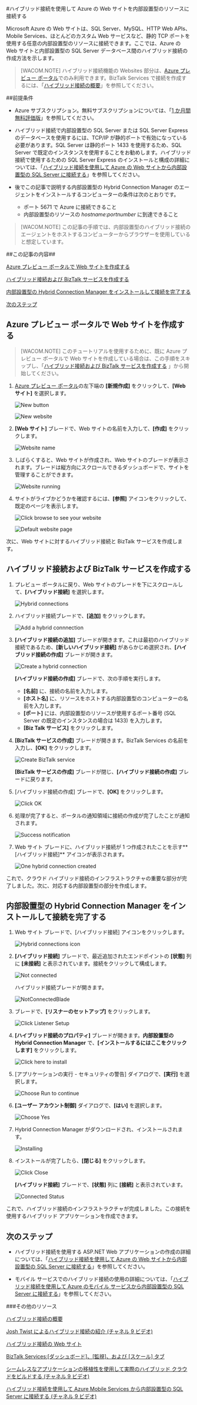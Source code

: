 ﻿<properties title="Hybrid Connection: Connect an Azure Website to an On-Premises Resource" pageTitle="ハイブリッド接続Connect an Azure Website to an On-Premises Resource using Hybrid Connections (ハイブリッド接続を使用した Azure Web サイトの内部設置型リソースへの接続)" description="Create a connection between an Azure website and an on-premises resource that uses a static TCP port" metaKeywords="" services="web-sites" solutions="web" documentationCenter="" authors="cephalin" manager="wpickett" editor="mollybos" videoId="" scriptId="" />

<tags ms.service="web-sites" ms.workload="web" ms.tgt_pltfrm="na" ms.devlang="na" ms.topic="article" ms.date="11/24/2014" ms.author="cephalin" />

#ハイブリッド接続を使用して Azure の Web サイトを内部設置型のリソースに接続する

Microsoft Azure の Web サイトは、SQL Server、MySQL、HTTP Web APIs、Mobile Services、ほとんどのカスタム Web サービスなど、静的 TCP ポートを使用する任意の内部設置型のリソースに接続できます。ここでは、Azure の Web サイトと内部設置型の SQL Server データベース間のハイブリッド接続の作成方法を示します。

> [WACOM.NOTE] ハイブリッド接続機能の Websites 部分は、[Azure プレビュー ポータル](https://portal.azure.com)でのみ利用できます。BizTalk Services で接続を作成するには、「[ハイブリッド接続の概要](http://go.microsoft.com/fwlink/p/?LinkID=397274)」を参照してください。  

##前提条件
- Azure サブスクリプション。無料サブスクリプションについては、「[1 か月間無料評価版](http://azure.microsoft.com/ja-jp/pricing/free-trial/)」を参照してください。 

- ハイブリッド接続で内部設置型の SQL Server または SQL Server Express のデータベースを使用するには、TCP/IP が静的ポートで有効になっている必要があります。SQL Server は静的ポート 1433 を使用するため、SQL Server で既定のインスタンスを使用することをお勧めします。ハイブリッド接続で使用するための SQL Server Express のインストールと構成の詳細については、「[ハイブリッド接続を使用して Azure の Web サイトから内部設置型の SQL Server に接続する](http://go.microsoft.com/fwlink/?LinkID=397979)」を参照してください。

- 後でこの記事で説明する内部設置型の Hybrid Connection Manager のエージェントをインストールするコンピューターの条件は次のとおりです。

	- ポート 5671 で Azure に接続できること
	- 内部設置型のリソースの *hostname*:*portnumber* に到達できること 

> [WACOM.NOTE] この記事の手順では、内部設置型のハイブリッド接続のエージェントをホストするコンピューターからブラウザーを使用していると想定しています。


##この記事の内容##


[Azure プレビュー ポータルで Web サイトを作成する](#CreateSite)

[ハイブリッド接続および BizTalk サービスを作成する](#CreateHC)

[内部設置型の Hybrid Connection Manager をインストールして接続を完了する](#InstallHCM)

[次のステップ](#NextSteps)


## Azure プレビュー ポータルで Web サイトを作成する ##

> [WACOM.NOTE] このチュートリアルを使用するために、既に Azure プレビュー ポータルで Web サイトを作成している場合は、この手順をスキップし、「[ハイブリッド接続および BizTalk サービスを作成する](#CreateHC) 」から開始してください。

1. [Azure プレビュー ポータル](https://portal.azure.com)の左下端の **[新規作成]** をクリックして、**[Web サイト]** を選択します。
	
	![New button][New]
	
	![New website][NewWebsite]
	
2. **[Web サイト]** ブレードで、Web サイトの名前を入力して、**[作成]** をクリックします。 
	
	![Website name][WebsiteCreationBlade]
	
3. しばらくすると、Web サイトが作成され、Web サイトのブレードが表示されます。ブレードは縦方向にスクロールできるダッシュボードで、サイトを管理することができます。
	
	![Website running][WebSiteRunningBlade]
	
4. サイトがライブかどうかを確認するには、**[参照]** アイコンをクリックして、既定のページを表示します。
	
	![Click browse to see your website][Browse]
	
	![Default website page][DefaultWebSitePage]
	
次に、Web サイトに対するハイブリッド接続と BizTalk サービスを作成します。

<a name="CreateHC"></a>
## ハイブリッド接続および BizTalk サービスを作成する ##

1. プレビュー ポータルに戻り、Web サイトのブレードを下にスクロールして、**[ハイブリッド接続]** を選択します。
	
	![Hybrid connections][CreateHCHCIcon]
	
2. ハイブリッド接続ブレードで、**[追加]** をクリックします。
	
	![Add a hybrid connnection][CreateHCAddHC]
	
3. **[ハイブリッド接続の追加]** ブレードが開きます。これは最初のハイブリッド接続であるため、**[新しいハイブリッド接続]** があらかじめ選択され、**[ハイブリッド接続の作成]** ブレードが開きます。
	
	![Create a hybrid connection][TwinCreateHCBlades]
	
	**[ハイブリッド接続の作成]** ブレードで、次の手順を実行します。
	- **[名前]** に、接続の名前を入力します。
	- **[ホスト名]** に、リソースをホストする内部設置型のコンピューターの名前を入力します。
	- **[ポート]** には、内部設置型のリソースが使用するポート番号 (SQL Server の既定のインスタンスの場合は 1433) を入力します。
	- **[Biz Talk サービス]** をクリックします。


4. **[BizTalk サービスの作成]** ブレードが開きます。BizTalk Services の名前を入力し、**[OK]** をクリックします。
	
	![Create BizTalk service][CreateHCCreateBTS]
	
	**[BizTalk サービスの作成]** ブレードが閉じ、**[ハイブリッド接続の作成]** ブレードに戻ります。
	
5. [ハイブリッド接続の作成] ブレードで、**[OK]** をクリックします。 
	
	![Click OK][CreateBTScomplete]
	
6. 処理が完了すると、ポータルの通知領域に接続の作成が完了したことが通知されます。
	
	![Success notification][CreateHCSuccessNotification]
	
7. Web サイト ブレードに、ハイブリッド接続が 1 つ作成されたことを示す**[ハイブリッド接続]** アイコンが表示されます。
	
	![One hybrid connection created][CreateHCOneConnectionCreated]
	
これで、クラウド ハイブリッド接続のインフラストラクチャの重要な部分が完了しました。次に、対応する内部設置型の部分を作成します。

<a name="InstallHCM"></a>
## 内部設置型の Hybrid Connection Manager をインストールして接続を完了する ##

1. Web サイト ブレードで、[ハイブリッド接続] アイコンをクリックします。 
	
	![Hybrid connections icon][HCIcon]
	
2. **[ハイブリッド接続]** ブレードで、最近追加されたエンドポイントの **[状態]** 列に **[未接続]** と表示されています。接続をクリックして構成します。
	
	![Not connected][NotConnected]
	
	ハイブリッド接続ブレードが開きます。
	
	![NotConnectedBlade][NotConnectedBlade]
	
3. ブレードで、**[リスナーのセットアップ]** をクリックします。
	
	![Click Listener Setup][ClickListenerSetup]
	
4. **[ハイブリッド接続のプロパティ]** ブレードが開きます。**内部設置型の Hybrid Connection Manager** で、**[インストールするにはここをクリックします]** をクリックします。
	
	![Click here to install][ClickToInstallHCM]
	
5. [アプリケーションの実行 - セキュリティの警告] ダイアログで、**[実行]** を選択します。
	
	![Choose Run to continue][ApplicationRunWarning]
	
6.	**[ユーザー アカウント制御]** ダイアログで、**[はい]** を選択します。
	
	![Choose Yes][UAC]
	
7. Hybrid Connection Manager がダウンロードされ、インストールされます。 
	
	![Installing][HCMInstalling]
	
8. インストールが完了したら、**[閉じる]** をクリックします。
	
	![Click Close][HCMInstallComplete]
	
	**[ハイブリッド接続]** ブレードで、**[状態]** 列に **[接続]** と表示されています。 
	
	![Connected Status][HCStatusConnected]

これで、ハイブリッド接続のインフラストラクチャが完成しました。この接続を使用するハイブリッド アプリケーションを作成できます。 

<a name="NextSteps"></a>
## 次のステップ ##

- ハイブリッド接続を使用する ASP.NET Web アプリケーションの作成の詳細については、「[ハイブリッド接続を使用して Azure の Web サイトから内部設置型の SQL Server に接続する](http://go.microsoft.com/fwlink/?LinkID=397979)」を参照してください。

- モバイル サービスでのハイブリッド接続の使用の詳細については、「[ハイブリッド接続を使用して Azure のモバイル サービスから内部設置型の SQL Server に接続する](http://azure.microsoft.com/ja-jp/documentation/articles/mobile-services-dotnet-backend-hybrid-connections-get-started/)」を参照してください。

###その他のリソース

[ハイブリッド接続の概要](http://go.microsoft.com/fwlink/p/?LinkID=397274)

[Josh Twist によるハイブリッド接続の紹介 (チャネル 9 ビデオ)](http://channel9.msdn.com/Shows/Azure-Friday/Josh-Twist-introduces-hybrid-connections)

[ハイブリッド接続の Web サイト](http://azure.microsoft.com/ja-jp/services/biztalk-services/)

[BizTalk Services:[ダッシュボード]、[監視]、および [スケール] タブ](http://azure.microsoft.com/ja-jp/documentation/articles/biztalk-dashboard-monitor-scale-tabs/)

[シームレスなアプリケーションの移植性を使用して実際のハイブリッド クラウドをビルドする (チャネル 9 ビデオ)](http://channel9.msdn.com/events/TechEd/NorthAmerica/2014/DCIM-B323#fbid=)

[ハイブリッド接続を使用して Azure Mobile Services から内部設置型の SQL Server に接続する (チャネル 9 ビデオ)](http://channel9.msdn.com/Series/Windows-Azure-Mobile-Services/Connect-to-an-on-premises-SQL-Server-from-Azure-Mobile-Services-using-Hybrid-Connections)

<!-- IMAGES -->
[New]:./media/web-sites-hybrid-connection-get-started/B01New.png
[NewWebsite]:./media/web-sites-hybrid-connection-get-started/B02NewWebsite.png
[WebsiteCreationBlade]:./media/web-sites-hybrid-connection-get-started/B03WebsiteCreationBlade.png
[WebSiteRunningBlade]:./media/web-sites-hybrid-connection-get-started/B04WebSiteRunningBlade.png
[Browse]:./media/web-sites-hybrid-connection-get-started/B05Browse.png
[DefaultWebSitePage]:./media/web-sites-hybrid-connection-get-started/B06DefaultWebSitePage.png
[CreateHCHCIcon]:./media/web-sites-hybrid-connection-get-started/C01CreateHCHCIcon.png
[CreateHCAddHC]:./media/web-sites-hybrid-connection-get-started/C02CreateHCAddHC.png
[TwinCreateHCBlades]:./media/web-sites-hybrid-connection-get-started/C03TwinCreateHCBlades.png
[CreateHCCreateBTS]:./media/web-sites-hybrid-connection-get-started/C04CreateHCCreateBTS.png
[CreateBTScomplete]:./media/web-sites-hybrid-connection-get-started/C05CreateBTScomplete.png
[CreateHCSuccessNotification]:./media/web-sites-hybrid-connection-get-started/C06CreateHCSuccessNotification.png
[CreateHCOneConnectionCreated]:./media/web-sites-hybrid-connection-get-started/C07CreateHCOneConnectionCreated.png
[HCIcon]:./media/web-sites-hybrid-connection-get-started/D01HCIcon.png
[NotConnected]:./media/web-sites-hybrid-connection-get-started/D02NotConnected.png
[NotConnectedBlade]:./media/web-sites-hybrid-connection-get-started/D03NotConnectedBlade.png
[ClickListenerSetup]:./media/web-sites-hybrid-connection-get-started/D04ClickListenerSetup.png
[ClickToInstallHCM]:./media/web-sites-hybrid-connection-get-started/D05ClickToInstallHCM.png
[ApplicationRunWarning]:./media/web-sites-hybrid-connection-get-started/D06ApplicationRunWarning.png
[UAC]:./media/web-sites-hybrid-connection-get-started/D07UAC.png
[HCMInstalling]:./media/web-sites-hybrid-connection-get-started/D08HCMInstalling.png
[HCMInstallComplete]:./media/web-sites-hybrid-connection-get-started/D09HCMInstallComplete.png
[HCStatusConnected]:./media/web-sites-hybrid-connection-get-started/D10HCStatusConnected.png

<!--HONumber=35.1-->
